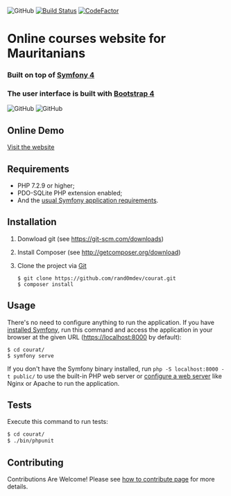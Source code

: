 ![GitHub](https://img.shields.io/github/license/mashape/apistatus.svg) [![Build Status](https://travis-ci.com/rand0mdev/courat.svg?token=PJbraSespqsJKtHsBMT2&branch=master)](https://travis-ci.com/rand0mdev/courat) [![CodeFactor](https://www.codefactor.io/repository/github/rand0mdev/courat/badge)](https://www.codefactor.io/repository/github/rand0mdev/courat) 

# Online courses website for Mauritanians

### Built on top of [Symfony 4][1]
### The user interface is built with [Bootstrap 4][2]

![GitHub](https://raw.githubusercontent.com/rand0mdev/courat/master/docs/images/home_fr.png)
![GitHub](https://raw.githubusercontent.com/rand0mdev/courat/master/docs/images/home_ar.png)

Online Demo
-----------
[Visit the website][7]

Requirements
------------

- PHP 7.2.9 or higher;
- PDO-SQLite PHP extension enabled;
- And the [usual Symfony application requirements][3].

Installation
------------

1. Donwload git (see https://git-scm.com/downloads)
2. Install Composer (see http://getcomposer.org/download)

2. Clone the project via [Git][4]

   ```
   $ git clone https://github.com/rand0mdev/courat.git
   $ composer install
   ```
   
Usage
-----
There's no need to configure anything to run the application. If you have
[installed Symfony][5], run this command and access the application in your
browser at the given URL (<https://localhost:8000> by default):
   ```
   $ cd courat/
   $ symfony serve
   ```
If you don't have the Symfony binary installed, run `php -S localhost:8000 -t public/`
to use the built-in PHP web server or [configure a web server][6] like Nginx or
Apache to run the application.

Tests
-----

Execute this command to run tests:

```bash
$ cd courat/
$ ./bin/phpunit
```

Contributing
------------
Contributions Are Welcome! Please see [how to contribute page][8] for more details.

[1]: https://symfony.com/
[2]: https://getbootstrap.com
[3]: https://symfony.com/doc/current/reference/requirements.html
[4]: https://git-scm.com/docs/git-clone
[5]: https://symfony.com/download
[6]: https://symfony.com/doc/current/cookbook/configuration/web_server_configuration.html
[7]: https://courat.herokuapp.com
[8]: https://github.com/rand0mdev/courat/blob/master/CONTRIBUTING.md
